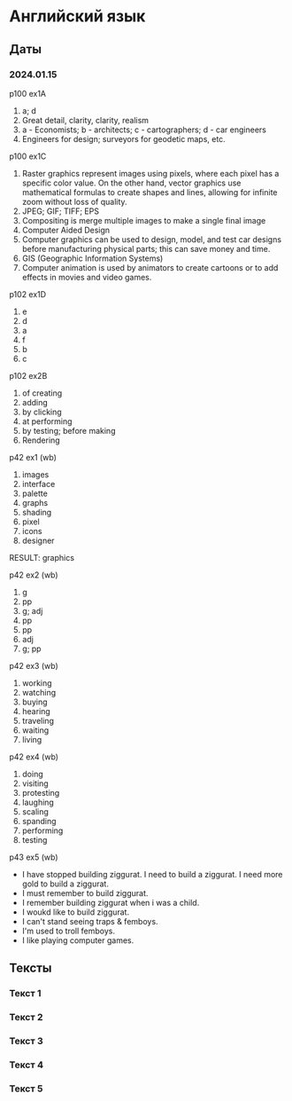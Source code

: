 # Английский язык

## Даты

### 2024.01.15

p100 ex1A

1. a; d
2. Great detail, clarity, clarity, realism
3. a - Economists; b - architects; c - cartographers; d - car engineers
4. Engineers for design; surveyors for geodetic maps, etc.

p100 ex1C

1. Raster graphics represent images using pixels, where each pixel has a specific color value. On the other hand, vector graphics use mathematical formulas to create shapes and lines, allowing for infinite zoom without loss of quality.
2. JPEG; GIF; TIFF; EPS
3. Compositing is merge multiple images to make a single final image
4. Computer Aided Design
5. Computer graphics can be used to design, model, and test car designs before manufacturing physical parts; this can save money and time.
6. GIS (Geographic Information Systems)
7. Computer animation is used by animators to create
cartoons or to add effects in movies and video games.

p102 ex1D

1. e
2. d
3. a
4. f
5. b
6. c

p102 ex2B

1. of creating
2. adding
3. by clicking
4. at performing
5. by testing; before making
6. Rendering

p42 ex1 (wb)

1. images
2. interface
3. palette
4. graphs
5. shading
6. pixel
7. icons
8. designer

RESULT: graphics

p42 ex2 (wb)

1. g
2. pp
3. g; adj
4. pp
5. pp
6. adj
7. g; pp

p42 ex3 (wb)

1. working
2. watching
3. buying
4. hearing
5. traveling
6. waiting
7. living

p42 ex4 (wb)

1. doing
2. visiting
3. protesting
4. laughing
5. scaling
6. spanding
7. performing
8. testing

p43 ex5 (wb)

- I have stopped building ziggurat. I need to build a ziggurat. I need more gold to build a ziggurat.
- I must remember to build ziggurat.
- I remember building ziggurat when i was a child.
- I woukd like to build ziggurat.
- I can't stand seeing traps & femboys.
- I'm used to troll femboys.
- I like playing computer games.

## Тексты

### Текст 1


### Текст 2


### Текст 3


### Текст 4


### Текст 5


